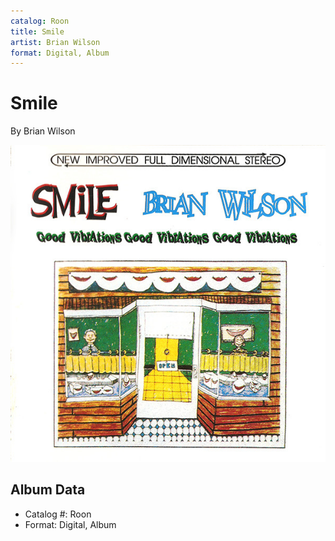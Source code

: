 ```yaml
---
catalog: Roon
title: Smile
artist: Brian Wilson
format: Digital, Album
---
```


# Smile

By Brian Wilson

![](../../assets/albumcovers/Brian_Wilson-Smile.png)

## Album Data

- Catalog #: Roon
- Format: Digital, Album

